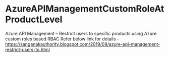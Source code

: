 # AzureAPIManagementCustomRoleAtProductLevel
Azure API Management – Restrict users to specific products using Azure custom roles based RBAC
Refer below link for details - https://sanganakauthority.blogspot.com/2019/08/azure-api-management-restrict-users-to.html
